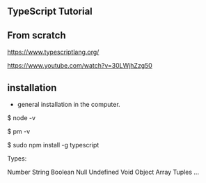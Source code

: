 ## TypeScript Tutorial
## From scratch 
https://www.typescriptlang.org/

https://www.youtube.com/watch?v=30LWjhZzg50

## installation 
* general installation in the computer.

$ node -v

$ pm -v

$ sudo npm install -g typescript


Types:

Number String Boolean Null Undefined Void Object Array Tuples ...